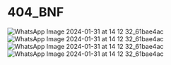 # 404_BNF
![WhatsApp Image 2024-01-31 at 14 12 32_61bae4ac](https://github.com/AdhyayanDubey/404_BNF/assets/142719434/5b50515b-ebd7-4b8e-a25a-60a1ac61c2d7)
![WhatsApp Image 2024-01-31 at 14 12 32_61bae4ac](https://github.com/AdhyayanDubey/404_BNF/assets/142719434/0475ee1e-1844-4614-b916-1fd8f7af3c15)
![WhatsApp Image 2024-01-31 at 14 12 32_61bae4ac](https://github.com/AdhyayanDubey/404_BNF/assets/142719434/202bef4e-a4f8-4e14-85b0-df3fd5b4c564)
![WhatsApp Image 2024-01-31 at 14 12 32_61bae4ac](https://github.com/AdhyayanDubey/404_BNF/assets/142719434/4d261556-938c-4dd7-8f0a-cac289d0397e)

